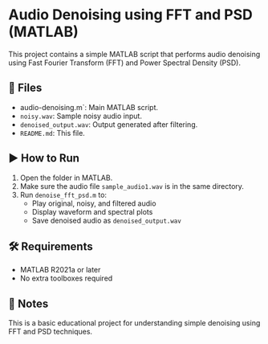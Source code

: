 # Audio Denoising using FFT and PSD (MATLAB)

This project contains a simple MATLAB script that performs audio denoising using Fast Fourier Transform (FFT) and Power Spectral Density (PSD).

## 📁 Files

- audio-denoising.m`: Main MATLAB script.
- `noisy.wav`: Sample noisy audio input.
- `denoised_output.wav`: Output generated after filtering.
- `README.md`: This file.

## ▶️ How to Run

1. Open the folder in MATLAB.
2. Make sure the audio file `sample_audio1.wav` is in the same directory.
3. Run `denoise_fft_psd.m` to:
   - Play original, noisy, and filtered audio
   - Display waveform and spectral plots
   - Save denoised audio as `denoised_output.wav`

## 🛠 Requirements

- MATLAB R2021a or later
- No extra toolboxes required

## 📌 Notes

This is a basic educational project for understanding simple denoising using FFT and PSD techniques.

